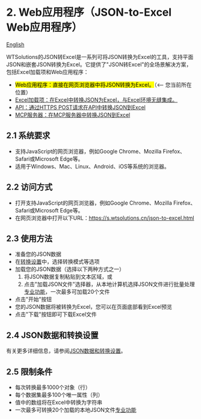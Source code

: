# 2. Web应用程序（JSON-to-Excel Web应用程序）

[English](https://json-to-excel.wtsolutions.cn/en/latest/WebApp.html)

WTSolutions的JSON转Excel是一系列可将JSON转换为Excel的工具，支持平面JSON和嵌套JSON转换为Excel。它提供了"JSON转Excel"的全场景解决方案，包括Excel加载项和Web应用程序：

* <mark>Web应用程序：直接在网页浏览器中将JSON转换为Excel。</mark>（<-- 您当前所在位置）
* [Excel加载项：在Excel中转换JSON为Excel，与Excel环境无缝集成。](ExcelAddIn.md)
* [API：通过HTTPS POST请求在API中转换JSON到Excel](API.md)
* [MCP服务器：在MCP服务器中转换JSON到Excel](MCP.md)

## 2.1 系统要求

* 支持JavaScript的网页浏览器，例如Google Chrome、Mozilla Firefox、Safari或Microsoft Edge等。
* 适用于Windows、Mac、Linux、Android、iOS等系统的浏览器。

## 2.2 访问方式

* 打开支持JavaScript的网页浏览器，例如Google Chrome、Mozilla Firefox、Safari或Microsoft Edge等。
* 在网页浏览器中打开以下URL：<a href="https://s.wtsolutions.cn/json-to-excel.html" target="_blank">https://s.wtsolutions.cn/json-to-excel.html</a>

<script async src="https://pagead2.googlesyndication.com/pagead/js/adsbygoogle.js?client=ca-pub-8772217510669640"
     crossorigin="anonymous"></script>
<ins class="adsbygoogle"
     style="display:block; text-align:center;"
     data-ad-layout="in-article"
     data-ad-format="fluid"
     data-ad-client="ca-pub-8772217510669640"
     data-ad-slot="2653271427"></ins>
<script>
     (adsbygoogle = window.adsbygoogle || []).push({});
</script>

## 2.3 使用方法

* 准备您的JSON数据
* 在[转换设置](profeatures.md)中，选择转换模式等选项
* 加载您的JSON数据（选择以下两种方式之一）
    1. 将JSON数据复制粘贴到文本区域，或
    2. 点击"加载JSON文件"选择器，从本地计算机选择JSON文件进行批量处理[专业功能](pricing.md)，一次最多可加载20个文件
* 点击"开始"按钮
* 您的JSON数据将被转换为Excel，您可以在页面底部看到Excel预览
* 点击"下载"按钮即可下载Excel文件

## 2.4 JSON数据和转换设置

有关更多详细信息，请参阅[JSON数据和转换设置](profeatures.md)。

## 2.5 限制条件
- 每次转换最多1000个对象（行）
- 每个数据集最多100个唯一属性（列）
- 值中的数组将在Excel中转换为字符串
- 一次最多可转换20个加载的本地JSON文件[专业功能](pricing.md)
